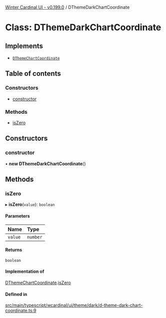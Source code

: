 [Winter Cardinal UI - v0.199.0](../index.md) / DThemeDarkChartCoordinate

# Class: DThemeDarkChartCoordinate

## Implements

- [`DThemeChartCoordinate`](../interfaces/DThemeChartCoordinate.md)

## Table of contents

### Constructors

- [constructor](DThemeDarkChartCoordinate.md#constructor)

### Methods

- [isZero](DThemeDarkChartCoordinate.md#iszero)

## Constructors

### constructor

• **new DThemeDarkChartCoordinate**()

## Methods

### isZero

▸ **isZero**(`value`): `boolean`

#### Parameters

| Name | Type |
| :------ | :------ |
| `value` | `number` |

#### Returns

`boolean`

#### Implementation of

[DThemeChartCoordinate](../interfaces/DThemeChartCoordinate.md).[isZero](../interfaces/DThemeChartCoordinate.md#iszero)

#### Defined in

[src/main/typescript/wcardinal/ui/theme/dark/d-theme-dark-chart-coordinate.ts:9](https://github.com/winter-cardinal/winter-cardinal-ui/blob/v0.199.0/src/main/typescript/wcardinal/ui/theme/dark/d-theme-dark-chart-coordinate.ts#L9)
